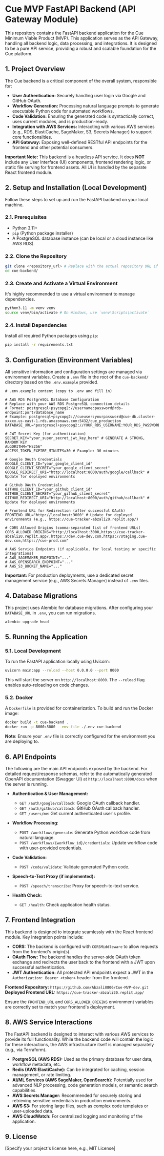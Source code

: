 # Cue MVP FastAPI Backend (API Gateway Module)

This repository contains the FastAPI backend application for the Cue Minimum Viable Product (MVP). This application serves as the API Gateway, handling all backend logic, data processing, and integrations. It is designed to be a pure API service, providing a robust and scalable foundation for the Cue platform.

## 1. Project Overview

The Cue backend is a critical component of the overall system, responsible for:
*   **User Authentication:** Securely handling user login via Google and GitHub OAuth.
*   **Workflow Generation:** Processing natural language prompts to generate executable Python code for automated workflows.
*   **Code Validation:** Ensuring the generated code is syntactically correct, uses current modules, and is production-ready.
*   **Integration with AWS Services:** Interacting with various AWS services (e.g., RDS, ElastiCache, SageMaker, S3, Secrets Manager) to support core functionalities.
*   **API Gateway:** Exposing well-defined RESTful API endpoints for the frontend and other potential consumers.

**Important Note:** This backend is a headless API service. It does **NOT** include any User Interface (UI) components, frontend rendering logic, or static file serving for frontend assets. All UI is handled by the separate React frontend module.

## 2. Setup and Installation (Local Development)

Follow these steps to set up and run the FastAPI backend on your local machine.

### 2.1. Prerequisites

*   Python 3.11+
*   `pip` (Python package installer)
*   A PostgreSQL database instance (can be local or a cloud instance like AWS RDS).

### 2.2. Clone the Repository

```bash
git clone <repository_url> # Replace with the actual repository URL if different
cd cue-backend/
```

### 2.3. Create and Activate a Virtual Environment

It's highly recommended to use a virtual environment to manage dependencies.

```bash
python3.11 -m venv venv
source venv/bin/activate # On Windows, use `venv\Scripts\activate`
```

### 2.4. Install Dependencies

Install all required Python packages using `pip`:

```bash
pip install -r requirements.txt
```

## 3. Configuration (Environment Variables)

All sensitive information and configuration settings are managed via environment variables. Create a `.env` file in the root of the `cue-backend/` directory based on the `.env.example` provided.

```dotenv
# .env.example content (copy to .env and fill in)

# AWS RDS PostgreSQL Database Configuration
# Replace with your AWS RDS PostgreSQL connection details
# Format: postgresql+psycopg2://username:password@rds-endpoint:port/database_name
# Example: postgresql+psycopg2://cueuser:yourpassword@cue-db.cluster-xxxxx.us-east-1.rds.amazonaws.com:5432/cue_production
DATABASE_URL="postgresql+psycopg2://YOUR_RDS_USERNAME:YOUR_RDS_PASSWORD@YOUR_RDS_ENDPOINT:5432/YOUR_DATABASE_NAME"

# JWT Secret Key (for authentication)
SECRET_KEY="your_super_secret_jwt_key_here" # GENERATE A STRONG, RANDOM KEY
ALGORITHM="HS256"
ACCESS_TOKEN_EXPIRE_MINUTES=30 # Example: 30 minutes

# Google OAuth Credentials
GOOGLE_CLIENT_ID="your_google_client_id"
GOOGLE_CLIENT_SECRET="your_google_client_secret"
GOOGLE_REDIRECT_URI="http://localhost:8000/auth/google/callback" # Update for deployed environments

# GitHub OAuth Credentials
GITHUB_CLIENT_ID="your_github_client_id"
GITHUB_CLIENT_SECRET="your_github_client_secret"
GITHUB_REDIRECT_URI="http://localhost:8000/auth/github/callback" # Update for deployed environments

# Frontend URL for Redirection (after successful OAuth)
FRONTEND_URL="http://localhost:3000" # Update for deployed environments (e.g., https://cue-tracker-abzali20.replit.app/)

# CORS Allowed Origins (comma-separated list of frontend URLs)
CORS_ALLOWED_ORIGINS="http://localhost:3000,https://cue-tracker-abzali20.replit.app/,https://dev.cue-dev.com,https://staging.cue-dev.com,https://cue-prod.com"

# AWS Service Endpoints (if applicable, for local testing or specific integrations)
# AWS_SAGEMAKER_ENDPOINT="..."
# AWS_OPENSEARCH_ENDPOINT="..."
# AWS_S3_BUCKET_NAME="..."
```

**Important:** For production deployments, use a dedicated secret management service (e.g., AWS Secrets Manager) instead of `.env` files.

## 4. Database Migrations

This project uses Alembic for database migrations. After configuring your `DATABASE_URL` in `.env`, you can run migrations.

```bash
alembic upgrade head
```

## 5. Running the Application

### 5.1. Local Development

To run the FastAPI application locally using Uvicorn:

```bash
uvicorn main:app --reload --host 0.0.0.0 --port 8000
```

This will start the server on `http://localhost:8000`. The `--reload` flag enables auto-reloading on code changes.

### 5.2. Docker

A `Dockerfile` is provided for containerization. To build and run the Docker image:

```bash
docker build -t cue-backend .
docker run -p 8000:8000 --env-file ./.env cue-backend
```

**Note:** Ensure your `.env` file is correctly configured for the environment you are deploying to.

## 6. API Endpoints

The following are the main API endpoints exposed by the backend. For detailed request/response schemas, refer to the automatically generated OpenAPI documentation (Swagger UI) at `http://localhost:8000/docs` when the server is running.

*   **Authentication & User Management:**
    *   `GET /auth/google/callback`: Google OAuth callback handler.
    *   `GET /auth/github/callback`: GitHub OAuth callback handler.
    *   `GET /users/me`: Get current authenticated user's profile.

*   **Workflow Processing:**
    *   `POST /workflows/generate`: Generate Python workflow code from natural language.
    *   `POST /workflows/{workflow_id}/credentials`: Update workflow code with user-provided credentials.

*   **Code Validation:**
    *   `POST /code/validate`: Validate generated Python code.

*   **Speech-to-Text Proxy (if implemented):**
    *   `POST /speech/transcribe`: Proxy for speech-to-text service.

*   **Health Check:**
    *   `GET /health`: Check application health status.

## 7. Frontend Integration

This backend is designed to integrate seamlessly with the React frontend module. Key integration points include:

*   **CORS:** The backend is configured with `CORSMiddleware` to allow requests from the frontend's origin(s).
*   **OAuth Flow:** The backend handles the server-side OAuth token exchange and redirects the user back to the frontend with a JWT upon successful authentication.
*   **JWT Authentication:** All protected API endpoints expect a JWT in the `Authorization: Bearer <token>` header from the frontend.

**Frontend Repository:** `https://github.com/Abzali8806/Cue-MVP-dev.git`
**Deployed Frontend URL:** `https://cue-tracker-abzali20.replit.app/`

Ensure the `FRONTEND_URL` and `CORS_ALLOWED_ORIGINS` environment variables are correctly set to match your frontend's deployment.

## 8. AWS Service Interactions

The FastAPI backend is designed to interact with various AWS services to provide its full functionality. While the backend code will contain the logic for these interactions, the AWS infrastructure itself is managed separately (e.g., via Terraform).

*   **PostgreSQL (AWS RDS):** Used as the primary database for user data, workflow metadata, etc.
*   **Redis (AWS ElastiCache):** Can be integrated for caching, session management, or rate limiting.
*   **AI/ML Services (AWS SageMaker, OpenSearch):** Potentially used for advanced NLP processing, code generation models, or semantic search capabilities.
*   **AWS Secrets Manager:** Recommended for securely storing and retrieving sensitive credentials in production environments.
*   **AWS S3:** For storing large files, such as complex code templates or user-uploaded data.
*   **AWS CloudWatch:** For centralized logging and monitoring of the application.

## 9. License

[Specify your project's license here, e.g., MIT License]

